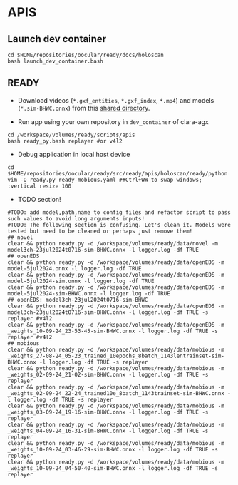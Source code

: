 # APIS

## Launch dev container
```
cd $HOME/repositories/oocular/ready/docs/holoscan
bash launch_dev_container.bash
```

## READY
* Download videos (`*.gxf_entities`, `*.gxf_index`, `*.mp4`) and models (`*.sim-BHWC.onnx`) from this [shared directory](https://liveuclac-my.sharepoint.com/my?id=%2Fpersonal%2Fccaemxo%5Fucl%5Fac%5Fuk%2FDocuments%2FProjects%2FREADY%2Dshared%2Fready%2Fmodels%2Dand%2Dvideos%2Fmobious%2Fholoscan).

* Run app using your own repository in `dev_container` of clara-agx
```
cd /workspace/volumes/ready/scripts/apis
bash ready_py.bash replayer #or v4l2
```

* Debug application in local host device
```
cd $HOME/repositories/oocular/ready/src/ready/apis/holoscan/ready/python
vim -O ready.py ready-mobious.yaml ##Ctrl+WW to swap windows; :vertical resize 100
```

* TODO section!
```
#TODO: add model,path,name to config files and refactor script to pass such values to avoid long arguments inputs!
#TODO: The following section is confusing. Let's clean it. Models were tested but need to be cleaned or perhaps just remove them!
## novel
clear && python ready.py -d /workspace/volumes/ready/data/novel -m model3ch-23jul2024t0716-sim-BHWC.onnx -l logger.log -df TRUE
## openEDS
clear && python ready.py -d /workspace/volumes/ready/data/openEDS -m model-5jul2024.onnx -l logger.log -df TRUE
clear && python ready.py -d /workspace/volumes/ready/data/openEDS -m model-5jul2024-sim.onnx -l logger.log -df TRUE
clear && python ready.py -d /workspace/volumes/ready/data/openEDS -m model-5jul2024-sim-BHWC.onnx -l logger.log -df TRUE
## openEDS: model3ch-23jul2024t0716-sim-BHWC
clear && python ready.py -d /workspace/volumes/ready/data/openEDS -m model3ch-23jul2024t0716-sim-BHWC.onnx -l logger.log -df TRUE -s replayer #v4l2
clear && python ready.py -d /workspace/volumes/ready/data/openEDS -m _weights_10-09-24_23-53-45-sim-BHWC.onnx -l logger.log -df TRUE -s replayer #v4l2
## mobious
clear && python ready.py -d /workspace/volumes/ready/data/mobious -m _weights_27-08-24_05-23_trained_10epochs_8batch_1143lentrainset-sim-BHWC.onnx -l logger.log -df TRUE -s replayer
clear && python ready.py -d /workspace/volumes/ready/data/mobious -m _weights_02-09-24_21-02-sim-BHWC.onnx -l logger.log -df TRUE -s replayer
clear && python ready.py -d /workspace/volumes/ready/data/mobious -m _weights_02-09-24_22-24_trained10e_8batch_1143trainset-sim-BHWC.onnx -l logger.log -df TRUE -s replayer
clear && python ready.py -d /workspace/volumes/ready/data/mobious -m _weights_03-09-24_19-16-sim-BHWC.onnx -l logger.log -df TRUE -s replayer
clear && python ready.py -d /workspace/volumes/ready/data/mobious -m _weights_04-09-24_16-31-sim-BHWC.onnx -l logger.log -df TRUE -s replayer
clear && python ready.py -d /workspace/volumes/ready/data/mobious -m _weights_10-09-24_03-46-29-sim-BHWC.onnx -l logger.log -df TRUE -s replayer
clear && python ready.py -d /workspace/volumes/ready/data/mobious -m _weights_10-09-24_04-50-40-sim-BHWC.onnx -l logger.log -df TRUE -s replayer
```


